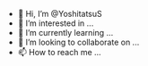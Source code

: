 - 👋 Hi, I’m @YoshitatsuS
- 👀 I’m interested in ...
- 🌱 I’m currently learning ...
- 💞️ I’m looking to collaborate on ...
- 📫 How to reach me ...

<!---
YoshitatsuS/YoshitatsuS is a ✨ special ✨ repository because its `README.md` (this file) appears on your GitHub profile.
You can click the Preview link to take a look at your changes.
--->
